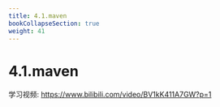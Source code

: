 ```yaml
---
title: 4.1.maven
bookCollapseSection: true
weight: 41
---
```


# 4.1.maven

学习视频: https://www.bilibili.com/video/BV1kK411A7GW?p=1